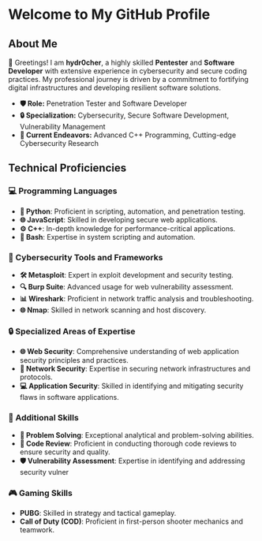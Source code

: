 # Welcome to My GitHub Profile

## About Me

👋 Greetings! I am **hydr0cher**, a highly skilled **Pentester** and **Software Developer** with extensive experience in cybersecurity and secure coding practices. My professional journey is driven by a commitment to fortifying digital infrastructures and developing resilient software solutions.

- **🛡️ Role:** Penetration Tester and Software Developer
- **🔒 Specialization:** Cybersecurity, Secure Software Development, Vulnerability Management
- **🚀 Current Endeavors:** Advanced C++ Programming, Cutting-edge Cybersecurity Research

## Technical Proficiencies

### 💻 Programming Languages
- **🐍 Python**: Proficient in scripting, automation, and penetration testing.
- **🌐 JavaScript**: Skilled in developing secure web applications.
- **⚙️ C++**: In-depth knowledge for performance-critical applications.
- **🐚 Bash**: Expertise in system scripting and automation.

### 🔧 Cybersecurity Tools and Frameworks
- **🛠️ Metasploit**: Expert in exploit development and security testing.
- **🔍 Burp Suite**: Advanced usage for web vulnerability assessment.
- **📊 Wireshark**: Proficient in network traffic analysis and troubleshooting.
- **🌐 Nmap**: Skilled in network scanning and host discovery.

### 🔒 Specialized Areas of Expertise
- **🌐 Web Security**: Comprehensive understanding of web application security principles and practices.
- **🔗 Network Security**: Expertise in securing network infrastructures and protocols.
- **💻 Application Security**: Skilled in identifying and mitigating security flaws in software applications.

### 🧠 Additional Skills
- **🧩 Problem Solving**: Exceptional analytical and problem-solving abilities.
- **🔎 Code Review**: Proficient in conducting thorough code reviews to ensure security and quality.
- **🛡️ Vulnerability Assessment**: Expertise in identifying and addressing security vulner

### 🎮 Gaming Skills
- **PUBG**: Skilled in strategy and tactical gameplay.
- **Call of Duty (COD)**: Proficient in first-person shooter mechanics and teamwork.
